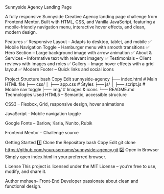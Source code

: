 
 Sunnyside Agency Landing Page

A fully responsive Sunnyside Creative Agency landing page challenge from Frontend Mentor. Built with HTML, CSS, and Vanilla JavaScript, featuring a mobile-friendly navigation menu, interactive hover effects, and clean, modern design.

 Features
✅ Responsive Layout – Adapts to desktop, tablet, and mobile
✅ Mobile Navigation Toggle – Hamburger menu with smooth transitions
✅ Hero Section – Large background image with arrow animation
✅ About & Services – Informative text with relevant imagery
✅ Testimonials – Client reviews with images and roles
✅ Gallery – Image hover effects with a grid layout
✅ Modern Footer – Quick links and social icons

 Project Structure
bash
Copy
Edit
 sunnyside-agency
 ├── index.html          # Main HTML file
 ├── css/
 │   ├── app.css         # Styles
 ├── js/
 │   ├── script.js       # Mobile nav toggle
 ├── img/                # Images & icons
 └── README.md
 Technologies Used
HTML5 – Semantic, accessible structure

CSS3 – Flexbox, Grid, responsive design, hover animations

JavaScript – Mobile navigation toggle

Google Fonts – Barlow, Karla, Nunito, Rubik

Frontend Mentor – Challenge source

 Getting Started
1️⃣ Clone the Repository
bash
Copy
Edit
git clone https://github.com/yourusername/sunnyside-agency.git
2️⃣ Open in Browser
Simply open index.html in your preferred browser.

 License
This project is licensed under the MIT License – you’re free to use, modify, and share it.

 Author
mohsen– Front-End Developer passionate about clean and functional design.
 
